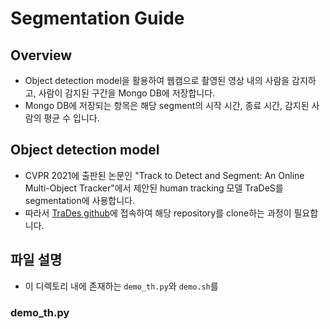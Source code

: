 # Segmentation Guide
## Overview
- Object detection model을 활용하여 웹캠으로 촬영된 영상 내의 사람을 감지하고, 사람이 감지된 구간을 Mongo DB에 저장합니다.
- Mongo DB에 저장되는 항목은 해당 segment의 시작 시간, 종료 시간, 감지된 사람의 평균 수 입니다.

## Object detection model
- CVPR 2021에 출판된 논문인 "Track to Detect and Segment: An Online Multi-Object Tracker"에서 제안된 human tracking 모델 TraDeS를 segmentation에 사용합니다.
- 따라서 [TraDes github](https://github.com/JialianW/TraDeS)에 접속하여 해당 repository를 clone하는 과정이 필요합니다.


## 파일 설명
- 이 디렉토리 내에 존재하는 `demo_th.py`와 `demo.sh`를 
### demo_th.py